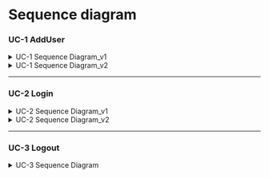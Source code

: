# Sequence diagram

### UC-1 AddUser
<details><summary>UC-1 Sequence Diagram_v1</summary>
  
![KakaoTalk_20210508_200650213](https://user-images.githubusercontent.com/59490892/117540723-6d6fa080-b04b-11eb-9380-84c17eccf541.png)<br>
![KakaoTalk_20210508_200655523](https://user-images.githubusercontent.com/59490892/117540726-6fd1fa80-b04b-11eb-8f18-a7445611d3c5.jpg)<br>
![KakaoTalk_20210508_200658378](https://user-images.githubusercontent.com/59490892/117540728-706a9100-b04b-11eb-8c1d-5872c0eeb565.png)<br>

</details>

<details><summary>UC-1 Sequence Diagram_v2</summary>
  


</details>


---
### UC-2 Login
<details>
<summary>UC-2 Sequence Diagram_v1</summary>

![uc2 login](https://user-images.githubusercontent.com/59490892/117151119-ba593a00-adf3-11eb-8168-b7a410407b71.JPG)<br>

</details>

<details>
<summary>UC-2 Sequence Diagram_v2</summary>  
  
![000](https://user-images.githubusercontent.com/59490892/117540895-482f6200-b04c-11eb-9d7c-d33ca258e923.JPG)

</details>

---

### UC-3 Logout

<details>
<summary>UC-3 Sequence Diagram</summary>  
  
![001](https://user-images.githubusercontent.com/59490892/117540902-4c5b7f80-b04c-11eb-879a-be96eeac3172.JPG)

</details>
